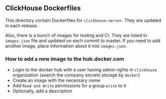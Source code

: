 ## ClickHouse Dockerfiles

This directory contain Dockerfiles for `clickhouse-server`. They are updated in each release.

Also, there is a bunch of images for testing and CI. They are listed in `images.json` file and updated on each commit to master. If you need to add another image, place information about it into `images.json`.

### How to add a new image to the hub.docker.com
- Login to the docker hub with a user having admin rights in `clickhouse` organization (search the company secrets storage by `docker`)
- Create an image with the necessary name
- Add `Read and Write` permissions for a group `write` to it
- Optionally, add a description
